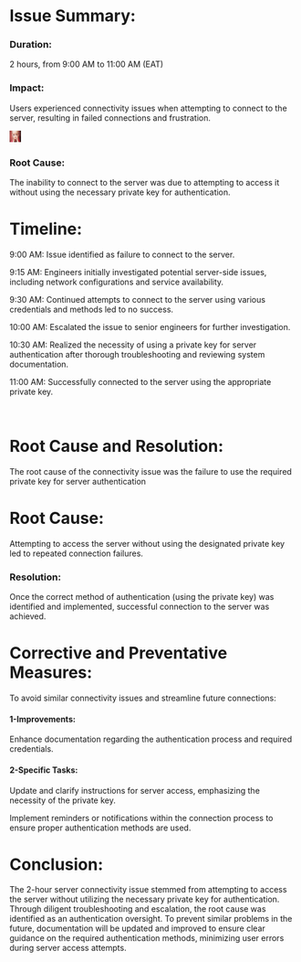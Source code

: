 <h1>Issue Summary:</h1>
<h3>Duration:</h3> <p>2 hours, from 9:00 AM to 11:00 AM (EAT)</p>
<h3>Impact:</h3> <p>Users experienced connectivity issues when attempting to connect to the server, resulting in failed connections and frustration.</p>
<div><img src = "worry.png" height = 20rem width = 20rem style= "text-align=center"/></div>
<h3>Root Cause:</h3>
<p>The inability to connect to the server was due to attempting to access it without using the necessary private key for authentication.
</p>

<h1>Timeline:</h1>
<p>9:00 AM: Issue identified as failure to connect to the server.
</p><p>9:15 AM: Engineers initially investigated potential server-side issues, including network configurations and service availability.
</p><p>9:30 AM: Continued attempts to connect to the server using various credentials and methods led to no success.
</p><p>10:00 AM: Escalated the issue to senior engineers for further investigation.
</p><p>10:30 AM: Realized the necessity of using a private key for server authentication after thorough troubleshooting and reviewing system documentation.
</p><p>11:00 AM: Successfully connected to the server using the appropriate private key.</p>
</br>
<h1>Root Cause and Resolution:</h1>
<p>The root cause of the connectivity issue was the failure to use the required private key for server authentication</p>

<h1>Root Cause:</h1>
<p>Attempting to access the server without using the designated private key led to repeated connection failures.</p>
<h3>Resolution:</h3>
<p>Once the correct method of authentication (using the private key) was identified and implemented, successful connection to the server was achieved.
</p>
<h1>Corrective and Preventative Measures:</h1>
<p>To avoid similar connectivity issues and streamline future connections:
</p>
<h4>1-Improvements:</h4>
<p>Enhance documentation regarding the authentication process and required credentials.
</p>
<h4>2-Specific Tasks:</h4>
<p>Update and clarify instructions for server access, emphasizing the necessity of the private key.
</p><p>Implement reminders or notifications within the connection process to ensure proper authentication methods are used.
</p>

<h1>Conclusion:</h1>
The 2-hour server connectivity issue stemmed from attempting to access the server without utilizing the necessary private key for authentication. Through diligent troubleshooting and escalation, the root cause was identified as an authentication oversight. To prevent similar problems in the future, documentation will be updated and improved to ensure clear guidance on the required authentication methods, minimizing user errors during server access attempts.
